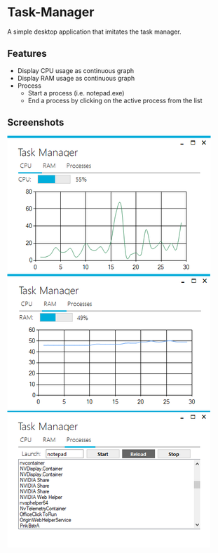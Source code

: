 # Task-Manager
A simple desktop application that imitates the task manager. 

## Features
- Display CPU usage as continuous graph
- Display RAM usage as continuous graph
- Process
  - Start a process (i.e. notepad.exe)
  - End a process by clicking on the active process from the list
  
## Screenshots
![alt text](Screenshots/CPU_Screenshot.PNG)
![alt text](Screenshots/RAM_Screenshot.PNG)
![alt text](Screenshots/Process_Screenshot.PNG)

